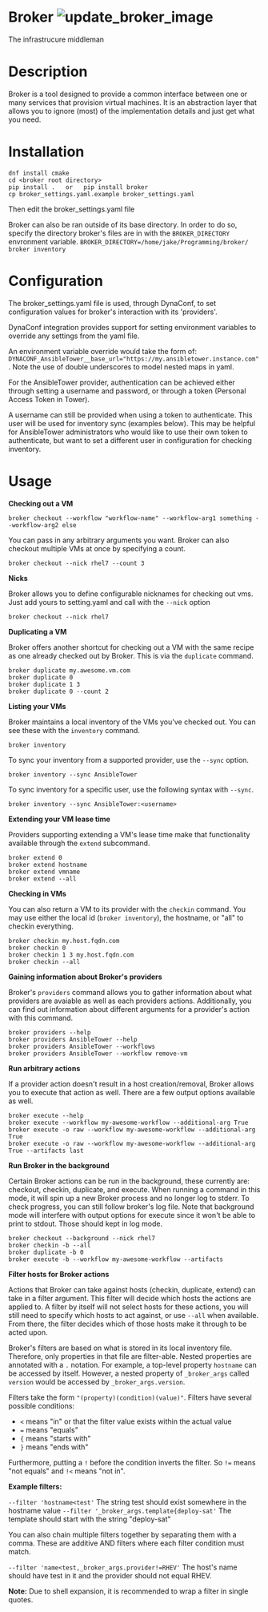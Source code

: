 # Broker ![update_broker_image](https://github.com/SatelliteQE/broker/workflows/update_broker_image/badge.svg)
The infrastrucure middleman

# Description
Broker is a tool designed to provide a common interface between one or many services that provision virtual machines. It is an abstraction layer that allows you to ignore (most) of the implementation details and just get what you need.

# Installation
```
dnf install cmake
cd <broker root directory>
pip install .   or   pip install broker
cp broker_settings.yaml.example broker_settings.yaml
```
Then edit the broker_settings.yaml file

Broker can also be ran outside of its base directory. In order to do so, specify the directory broker's files are in with the
`BROKER_DIRECTORY` envronment variable.
```BROKER_DIRECTORY=/home/jake/Programming/broker/ broker inventory```

# Configuration
The broker_settings.yaml file is used, through DynaConf, to set configuration values for broker's interaction with its 'providers'.

DynaConf integration provides support for setting environment variables to override any settings from the yaml file.

An environment variable override would take the form of: `DYNACONF_AnsibleTower__base_url="https://my.ansibletower.instance.com"`. Note the use of double underscores to model nested maps in yaml.

For the AnsibleTower provider, authentication can be achieved either through setting a username and password, or through a token (Personal Access Token in Tower).

A username can still be provided when using a token to authenticate. This user will be used for inventory sync (examples below). This may be helpful for AnsibleTower administrators who would like to use their own token to authenticate, but want to set a different user in configuration for checking inventory.

# Usage
**Checking out a VM**
```
broker checkout --workflow "workflow-name" --workflow-arg1 something --workflow-arg2 else
```
You can pass in any arbitrary arguments you want. Broker can also checkout multiple VMs at once by specifying a count.
```
broker checkout --nick rhel7 --count 3
```

**Nicks**

Broker allows you to define configurable nicknames for checking out vms. Just add yours to setting.yaml and call with the ```--nick``` option
```
broker checkout --nick rhel7
```

**Duplicating a VM**

Broker offers another shortcut for checking out a VM with the same recipe as one already checked out by Broker. This is via the ```duplicate``` command.
```
broker duplicate my.awesome.vm.com
broker duplicate 0
broker duplicate 1 3
broker duplicate 0 --count 2
```

**Listing your VMs**

Broker maintains a local inventory of the VMs you've checked out. You can see these with the ```inventory``` command.
```
broker inventory
```
To sync your inventory from a supported provider, use the `--sync` option.
```
broker inventory --sync AnsibleTower
```
To sync inventory for a specific user, use the following syntax with `--sync`.
```
broker inventory --sync AnsibleTower:<username>
```

**Extending your VM lease time**

Providers supporting extending a VM's lease time make that functionality available through the `extend` subcommand.
```
broker extend 0
broker extend hostname
broker extend vmname
broker extend --all
```

**Checking in VMs**

You can also return a VM to its provider with the ```checkin``` command.
You may use either the local id (```broker inventory```), the hostname, or "all" to checkin everything.
```
broker checkin my.host.fqdn.com
broker checkin 0
broker checkin 1 3 my.host.fqdn.com
broker checkin --all
```

**Gaining information about Broker's providers**

Broker's `providers` command allows you to gather information about what providers are avaiable as well as each providers actions. Additionally, you can find out information about different arguments for a provider's action with this command.
```
broker providers --help
broker providers AnsibleTower --help
broker providers AnsibleTower --workflows
broker providers AnsibleTower --workflow remove-vm
```

**Run arbitrary actions**

If a provider action doesn't result in a host creation/removal, Broker allows you to execute that action as well. There are a few output options available as well.
```
broker execute --help
broker execute --workflow my-awesome-workflow --additional-arg True
broker execute -o raw --workflow my-awesome-workflow --additional-arg True
broker execute -o raw --workflow my-awesome-workflow --additional-arg True --artifacts last
```

**Run Broker in the background**

Certain Broker actions can be run in the background, these currently are: checkout, checkin, duplicate, and execute. When running a command in this mode, it will spin up a new Broker process and no longer log to stderr. To check progress, you can still follow broker's log file.
Note that background mode will interfere with output options for execute since it won't be able to print to stdout. Those should kept in log mode.
```
broker checkout --background --nick rhel7
broker checkin -b --all
broker duplicate -b 0
broker execute -b --workflow my-awesome-workflow --artifacts
```

**Filter hosts for Broker actions**

Actions that Broker can take against hosts (checkin, duplicate, extend) can take in a filter argument. This filter will decide which hosts the actions are applied to. A filter by itself will not select hosts for these actions, you will still need to specify which hosts to act against, or use `--all` when available. From there, the filter decides which of those hosts make it through to be acted upon.

Broker's filters are based on what is stored in its local inventory file. Therefore, only properties in that file are filter-able. Nested properties are annotated with a `.` notation. For example, a top-level property `hostname` can be accessed by itself. However, a nested property of `_broker_args` called `version` would be accessed by `_broker_args.version`.

Filters take the form `"(property)(condition)(value)"`. Filters have several possible conditions:
 - `<` means "in" or that the filter value exists within the actual value
 - `=` means "equals"
 - `{` means "starts with"
 - `}` means "ends with"

Furthermore, putting a `!` before the condition inverts the filter. So `!=` means "not equals" and `!<` means "not in".

**Example filters:**

`--filter 'hostname<test'` The string test should exist somewhere in the hostname value
`--filter '_broker_args.template{deploy-sat'` The template should start with the string "deploy-sat"

You can also chain multiple filters together by separating them with a comma. These are additive AND filters where each filter condition must match.

`--filter 'name<test,_broker_args.provider!=RHEV'` The host's name should have test in it and the provider should not equal RHEV.

**Note:** Due to shell expansion, it is recommended to wrap a filter in single quotes.